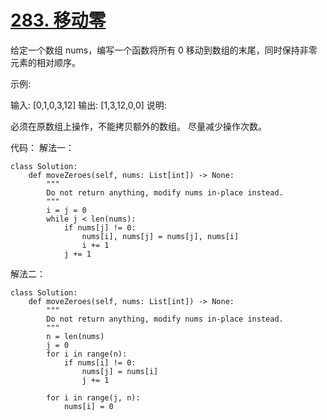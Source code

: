 # [283. 移动零](https://leetcode-cn.com/problems/two-sum/)

给定一个数组 nums，编写一个函数将所有 0 移动到数组的末尾，同时保持非零元素的相对顺序。

示例:

输入: [0,1,0,3,12]
输出: [1,3,12,0,0]
说明:

必须在原数组上操作，不能拷贝额外的数组。
尽量减少操作次数。


代码：
解法一：
```python3
class Solution:
    def moveZeroes(self, nums: List[int]) -> None:
        """
        Do not return anything, modify nums in-place instead.
        """
        i = j = 0
        while j < len(nums):
            if nums[j] != 0:
                nums[i], nums[j] = nums[j], nums[i]
                i += 1
            j += 1
```
解法二：
```python3
class Solution:
    def moveZeroes(self, nums: List[int]) -> None:
        """
        Do not return anything, modify nums in-place instead.
        """
        n = len(nums)
        j = 0
        for i in range(n):
            if nums[i] != 0:
                nums[j] = nums[i]
                j += 1
            
        for i in range(j, n):
            nums[i] = 0

```